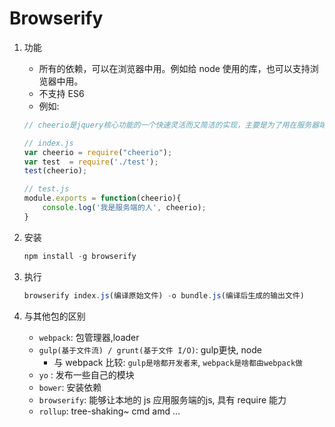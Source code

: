 # Browserify

1. 功能
    * 所有的依赖，可以在浏览器中用。例如给 node 使用的库，也可以支持浏览器中用。
    * 不支持 ES6
    * 例如:
    ```javascript
    // cheerio是jquery核心功能的一个快速灵活而又简洁的实现，主要是为了用在服务器端需要对DOM进行操作的地方

    // index.js
    var cheerio = require("cheerio");
    var test  = require('./test');
    test(cheerio);

    // test.js
    module.exports = function(cheerio){
        console.log('我是服务端的人', cheerio);
    }
    ```
2. 安装
    ```javascript
    npm install -g browserify
    ```

3. 执行
    ```javascript
    browserify index.js(编译原始文件) -o bundle.js(编译后生成的输出文件)
    ```

4. 与其他包的区别
    * `webpack`: 包管理器,loader
    * `gulp(基于文件流) / grunt(基于文件 I/O)`: gulp更快, node
        * 与 webpack 比较: `gulp是啥都开发者来`, `webpack是啥都由webpack做`
    * `yo` : 发布一些自己的模块
    * `bower`: 安装依赖
    * `browserify`: 能够让本地的 js 应用服务端的js, 具有 require 能力
    * `rollup`: tree-shaking~ cmd amd ...